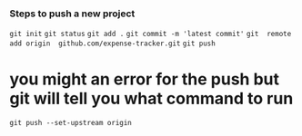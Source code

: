 ### Steps to push a new project

`git init`
`git status`
`git add .`
`git commit -m 'latest commit'`
`git  remote add origin  github.com/expense-tracker.git`
`git push`
# you might an error for the push but git will tell you what command to run
`git push --set-upstream origin`